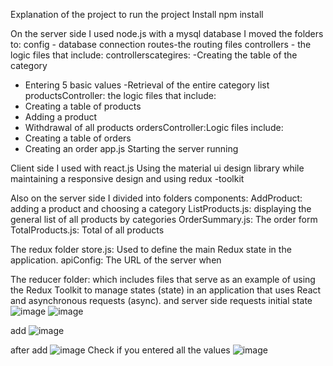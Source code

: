 Explanation of the project
to run the project
Install npm install

On the server side I used node.js
with a mysql database
I moved the folders to:
config - database connection
routes-the routing files
controllers - the logic files that include:
controllerscategires:
-Creating the table of the category
- Entering 5 basic values
-Retrieval of the entire category list
productsController: the logic files that include:
- Creating a table of products
- Adding a product
- Withdrawal of all products
ordersController:Logic files include:
- Creating a table of orders
- Creating an order
app.js Starting the server running

Client side I used with react.js
Using the material ui design library
while maintaining a responsive design
and using redux -toolkit

Also on the server side I divided into folders
components:
AddProduct: adding a product and choosing a category
ListProducts.js: displaying the general list of all products by categories
OrderSummary.js: The order form
TotalProducts.js: Total of all products

The redux folder
store.js: Used to define the main Redux state in the application.
apiConfig: The URL of the server when

The reducer folder:
which includes files that serve as an example of using the Redux Toolkit to manage states (state) in an application that uses React and asynchronous requests (async).
and server side requests
initial state
![image](https://github.com/SARAHLER/MinistryDefence/assets/74296156/565febd7-5737-4103-bd77-a87b31b5ca00)
![image](https://github.com/SARAHLER/MinistryDefence/assets/74296156/dc3584a6-5348-43e2-8685-b8a20a24642f)

add
![image](https://github.com/SARAHLER/MinistryDefence/assets/74296156/30edf940-9305-462e-b511-32cf473e039b)

 after add 
 ![image](https://github.com/SARAHLER/MinistryDefence/assets/74296156/8fc2069e-a626-43a4-931e-7a16dfe039e8)
Check if you entered all the values 
![image](https://github.com/SARAHLER/MinistryDefence/assets/74296156/bfd99dee-94ba-4f9a-9852-69b7f46a7201)

 

